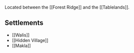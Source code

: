 Located between the [[Forest Ridge]] and the [[Tablelands]].

## Settlements
- [[Walis]]
- [[Hidden Village]]
- [[Makla]]